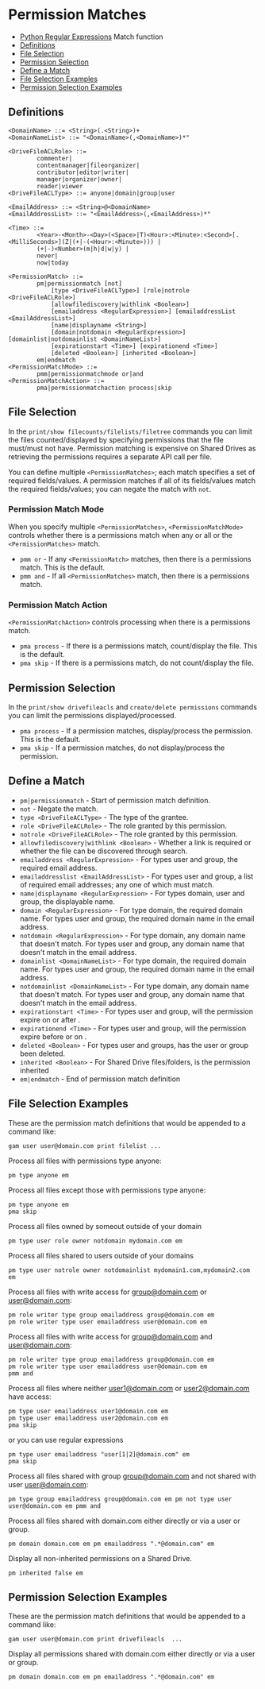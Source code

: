 # Permission Matches
- [Python Regular Expressions](Python-Regular-Expressions) Match function
- [Definitions](#definitions)
- [File Selection](#file-selection)
- [Permission Selection](#permission-selection)
- [Define a Match](#define-a-match)
- [File Selection Examples](#file-selection-examples)
- [Permission Selection Examples](#permission-selection-examples)

## Definitions
```
<DomainName> ::= <String>(.<String>)+
<DomainNameList> ::= "<DomainName>(,<DomainName>)*"

<DriveFileACLRole> ::=
        commenter|
        contentmanager|fileorganizer|
        contributor|editor|writer|
        manager|organizer|owner|
        reader|viewer
<DriveFileACLType> ::= anyone|domain|group|user

<EmailAddress> ::= <String>@<DomainName>
<EmailAddressList> ::= "<EmailAddress>(,<EmailAddress>)*"

<Time> ::=
        <Year>-<Month>-<Day>(<Space>|T)<Hour>:<Minute>:<Second>[.<MilliSeconds>](Z|(+|-(<Hour>:<Minute>))) |
        (+|-)<Number>(m|h|d|w|y) |
        never|
        now|today

<PermissionMatch> ::=
        pm|permissionmatch [not]
            [type <DriveFileACLType>] [role|notrole <DriveFileACLRole>]
            [allowfilediscovery|withlink <Boolean>]
            [emailaddress <RegularExpression>] [emailaddressList <EmailAddressList>]
            [name|displayname <String>]
            [domain|notdomain <RegularExpression>] [domainlist|notdomainlist <DomainNameList>]
            [expirationstart <Time>] [expirationend <Time>]
            [deleted <Boolean>] [inherited <Boolean>]
        em|endmatch
<PermissionMatchMode> ::=
        pmm|permissionmatchmode or|and
<PermissionMatchAction> ::=
        pma|permissionmatchaction process|skip
```
## File Selection
In the `print/show filecounts/filelists/filetree` commands you can limit the files counted/displayed by specifying permissions
that the file must/must not have. Permission matching is expensive on Shared Drives as retrieving the permissions requires a separate API call per file.

You can define multiple `<PermissionMatches>`; each match specifies a set of required fields/values. A permission
matches if all of its fields/values match the required fields/values; you can negate the match with `not`.

### Permission Match Mode
When you specify multiple `<PermissionMatches>`, `<PermissionMatchMode>` controls whether there is a permissions match
when any or all or the `<PermissionMatches>` match.
* `pmm or` - If any `<PermissionMatch>` matches, then there is a permissions match. This is the default.
* `pmm and` - If all `<PermissionMatches>` match, then there is a permissions match.

### Permission Match Action
`<PermissionMatchAction>` controls processing when there is a permissions match.
* `pma process` - If there is a  permissions match, count/display the file. This is the default.
* `pma skip` - If there is a permissions match, do not count/display the file.

## Permission Selection
In the `print/show drivefileacls` and `create/delete permissions` commands you can limit the permissions displayed/processed.

* `pma process` - If a permission matches, display/process the permission. This is the default.
* `pma skip` - If a permission matches, do not display/process the permission.

## Define a Match
* `pm|permissionmatch` - Start of permission match definition.
* `not` - Negate the match.
* `type <DriveFileACLType>` - The type of the grantee.
* `role <DriveFileACLRole>` - The role granted by this permission.
* `notrole <DriveFileACLRole>` - The role granted by this permission.
* `allowfilediscovery|withlink <Boolean>` - Whether a link is required or whether the file can be discovered through search.
* `emailaddress <RegularExpression>` - For types user and group, the required email address.
* `emailaddresslist <EmailAddressList>` - For types user and group, a list of required email addresses; any one of which must match.
* `name|displayname <RegularExpression>` - For types domain, user and group, the displayable name.
* `domain <RegularExpression>` - For type domain, the required domain name. For types user and group, the required domain name in the email address.
* `notdomain <RegularExpression>` - For type domain, any domain name that doesn't match. For types user and group, any domain name that doesn't match in the email address.
* `domainlist <DomainNameList>` - For type domain, the required domain name. For types user and group, the required domain name in the email address.
* `notdomainlist <DomainNameList>` - For type domain, any domain name that doesn't match. For types user and group, any domain name that doesn't match in the email address.
* `expirationstart <Time>` - For types user and group, will the permission expire on or after <Time>.
* `expirationend <Time>` - For types user and group, will the permission expire before or on <Time>.
* `deleted <Boolean>` - For types user and groups, has the user or group been deleted.
* `inherited <Boolean>` - For Shared Drive files/folders, is the permission inherited
* `em|endmatch` - End of permission match definition

## File Selection Examples

These are the permission match definitions that would be appended to a command like:
```
gam user user@domain.com print filelist ...
```

Process all files with permissions type anyone:
```
pm type anyone em
```

Process all files except those with permissions type anyone:
```
pm type anyone em
pma skip
```
Process all files owned by someout outside of your domain
```
pm type user role owner notdomain mydomain.com em
```
Process all files shared to users outside of your domains
```
pm type user notrole owner notdomainlist mydomain1.com,mydomain2.com em
```
Process all files with write access for group@domain.com or user@domain.com:
```
pm role writer type group emailaddress group@domain.com em
pm role writer type user emailaddress user@domain.com em
```
Process all files with write access for group@domain.com and user@domain.com:
```
pm role writer type group emailaddress group@domain.com em
pm role writer type user emailaddress user@domain.com em
pmm and
```
Process all files where neither user1@domain.com or user2@domain.com have access:
```
pm type user emailaddress user1@domain.com em
pm type user emailaddress user2@domain.com em
pma skip
```
or you can use regular expressions
```
pm type user emailaddress "user[1|2]@domain.com" em
pma skip
```
Process all files shared with group group@domain.com and not shared with user user@domain.com:
```
pm type group emailaddress group@domain.com em pm not type user user@domain.com em pmm and
```

Process all files shared with domain.com either directly or via a user or group.
```
pm domain domain.com em pm emailaddress ".*@domain.com" em
```

Display all non-inherited permissions on a Shared Drive.
```
pm inherited false em
```
## Permission Selection Examples
These are the permission match definitions that would be appended to a command like:
```
gam user user@domain.com print drivefileacls  ...
```

Display all permissions shared with domain.com either directly or via a user or group.
```
pm domain domain.com em pm emailaddress ".*@domain.com" em
```
